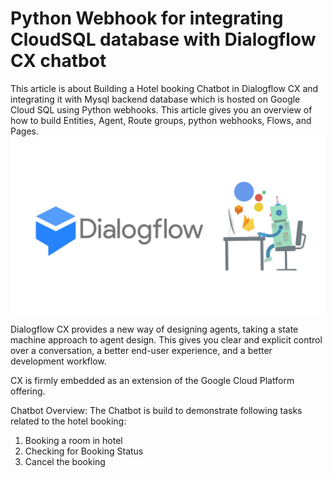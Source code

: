 # Python Webhook for integrating CloudSQL database with Dialogflow CX chatbot
This article is about Building a Hotel booking Chatbot in Dialogflow CX and integrating it with Mysql backend database which is hosted on Google Cloud SQL using Python webhooks. This article gives you an overview of how to build Entities, Agent, Route groups, python webhooks, Flows, and  Pages.
![Dialogflow CX](docs/Dialogflow.jpeg)

Dialogflow CX provides a new way of designing agents, taking a state machine approach to agent design. This gives you clear and explicit control over a conversation, a better end-user experience, and a better development workflow.

CX is firmly embedded as an extension of the Google Cloud Platform offering.

Chatbot Overview: The Chatbot is build to demonstrate following tasks related to the hotel booking:
1. Booking a room in hotel
2. Checking for Booking Status
3. Cancel the booking
